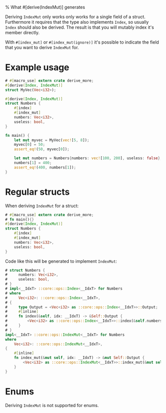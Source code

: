 % What #[derive(IndexMut)] generates

Deriving `IndexMut` only works only works for a single field of a struct.
Furthermore it requires that the type also implements `Index`, so usually
`Index` should also be derived.
The result is that you will mutably index it's member directly.

With `#[index_mut]` or `#[index_mut(ignore)]` it's possible to indicate the
field that you want to derive `IndexMut` for.

# Example usage

```rust
# #[macro_use] extern crate derive_more;
#[derive(Index, IndexMut)]
struct MyVec(Vec<i32>);

#[derive(Index, IndexMut)]
struct Numbers {
    #[index]
    #[index_mut]
    numbers: Vec<i32>,
    useless: bool,
}

fn main() {
    let mut myvec = MyVec(vec![5, 8]);
    myvec[0] = 50;
    assert_eq!(50, myvec[0]);

    let mut numbers = Numbers{numbers: vec![100, 200], useless: false};
    numbers[1] = 400;
    assert_eq!(400, numbers[1]);
}
```

# Regular structs

When deriving `IndexMut` for a struct:

```rust
# #[macro_use] extern crate derive_more;
# fn main(){}
#[derive(Index, IndexMut)]
struct Numbers {
    #[index]
    #[index_mut]
    numbers: Vec<i32>,
    useless: bool,
}
```

Code like this will be generated to implement `IndexMut`:

```rust
# struct Numbers {
#     numbers: Vec<i32>,
#     useless: bool,
# }
# impl<__IdxT> ::core::ops::Index<__IdxT> for Numbers
# where
#     Vec<i32>: ::core::ops::Index<__IdxT>,
# {
#     type Output = <Vec<i32> as ::core::ops::Index<__IdxT>>::Output;
#     #[inline]
#     fn index(&self, idx: __IdxT) -> &Self::Output {
#         <Vec<i32> as ::core::ops::Index<__IdxT>>::index(&self.numbers, idx)
#     }
# }
impl<__IdxT> ::core::ops::IndexMut<__IdxT> for Numbers
where
    Vec<i32>: ::core::ops::IndexMut<__IdxT>,
{
    #[inline]
    fn index_mut(&mut self, idx: __IdxT) -> &mut Self::Output {
        <Vec<i32> as ::core::ops::IndexMut<__IdxT>>::index_mut(&mut self.numbers, idx)
    }
}
```

# Enums

Deriving `IndexMut` is not supported for enums.
